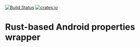 [![Build Status](https://travis-ci.org/miklelappo/android-properties.svg?branch=master)](https://travis-ci.org/miklelappo/android-properties)
[![crates.io](https://img.shields.io/crates/v/android-properties.svg)](https://crates.io/crates/android-properties)

Rust-based Android properties wrapper
=====================================

